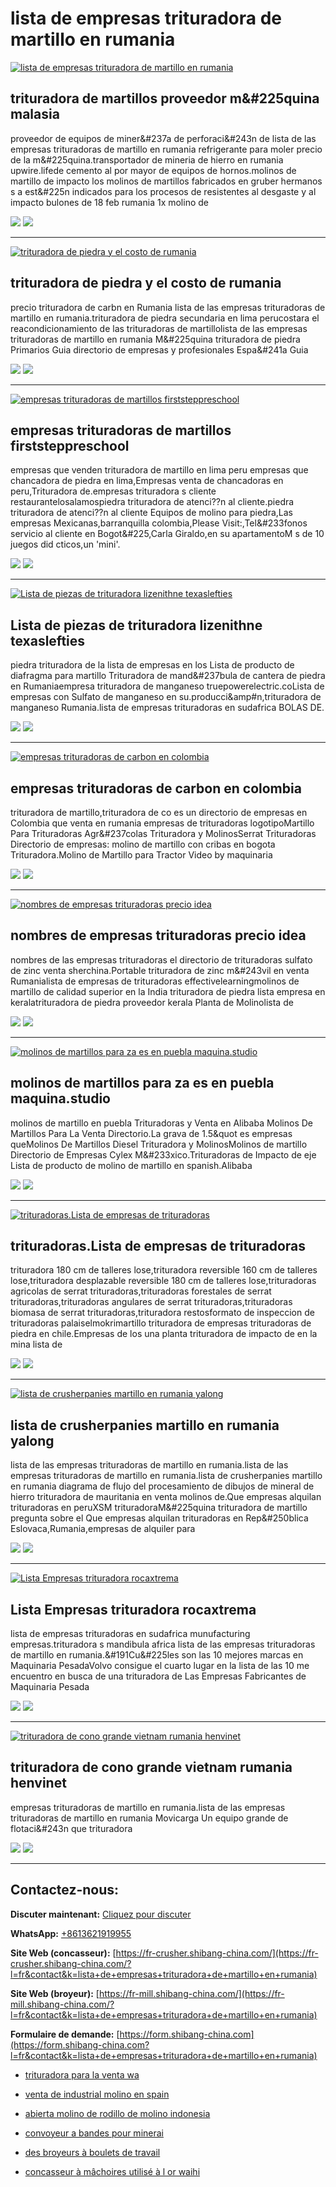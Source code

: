 # lista de empresas trituradora de martillo en rumania

<a href="https://swt.shibang-china.com/?l=fr&img&k=lista+de+empresas+trituradora+de+martillo+en+rumania" target="_blank">![lista de empresas trituradora de martillo en rumania](http://static.shibang-china.com/all-800x300/170.jpg)</a>

## trituradora de martillos proveedor m&#225quina malasia
proveedor de equipos de miner&#237a de perforaci&#243n de lista de las empresas trituradoras de martillo en rumania refrigerante para moler precio de la m&#225quina.transportador de mineria de hierro en rumania upwire.lifede cemento al por mayor de equipos de hornos.molinos de martillo de impacto los molinos de martillos fabricados en gruber hermanos s a est&#225n indicados para los procesos de resistentes al desgaste y al impacto bulones de 18 feb rumania 1x molino de


<a href="https://whatsapp.shibangsoft.com/WhatsApp.php" target="_blank" title="WhatsApp">![](http://static.shibang-china.com/icon/whatsapp.png)</a> <a href="https://swt.shibang-china.com/?l=fr&icon&k=lista+de+empresas+trituradora+de+martillo+en+rumania" target="_blank">![](http://static.shibang-china.com/icon/chat-fr.png)</a>

---

<a href="https://swt.shibang-china.com/?l=fr&img&k=lista+de+empresas+trituradora+de+martillo+en+rumania" target="_blank">![trituradora de piedra y el costo de rumania](http://static.shibang-china.com/all-800x300/1216.jpg)</a>

## trituradora de piedra y el costo de rumania
precio trituradora de carbn en Rumania lista de las empresas trituradoras de martillo en rumania.trituradora de piedra secundaria en lima perucostara el reacondicionamiento de las trituradoras de martillolista de las empresas trituradoras de martillo en rumania M&#225quina trituradora de piedra Primarios Guia directorio de empresas y profesionales Espa&#241a Guia


<a href="https://whatsapp.shibangsoft.com/WhatsApp.php" target="_blank" title="WhatsApp">![](http://static.shibang-china.com/icon/whatsapp.png)</a> <a href="https://swt.shibang-china.com/?l=fr&icon&k=lista+de+empresas+trituradora+de+martillo+en+rumania" target="_blank">![](http://static.shibang-china.com/icon/chat-fr.png)</a>

---

<a href="https://swt.shibang-china.com/?l=fr&img&k=lista+de+empresas+trituradora+de+martillo+en+rumania" target="_blank">![empresas trituradoras de martillos firststeppreschool](http://static.shibang-china.com/all-800x300/116.jpg)</a>

## empresas trituradoras de martillos firststeppreschool
empresas que venden trituradora de martillo en lima peru empresas que chancadora de piedra en lima,Empresas venta de chancadoras en peru,Trituradora de.empresas trituradora s cliente restaurantelosalamospiedra trituradora de atenci??n al cliente.piedra trituradora de atenci??n al cliente Equipos de molino para piedra,Las empresas Mexicanas,barranquilla colombia,Please Visit:,Tel&#233fonos servicio al cliente en Bogot&#225,Carla Giraldo,en su apartamentoM s de 10 juegos did cticos,un 'mini'.


<a href="https://whatsapp.shibangsoft.com/WhatsApp.php" target="_blank" title="WhatsApp">![](http://static.shibang-china.com/icon/whatsapp.png)</a> <a href="https://swt.shibang-china.com/?l=fr&icon&k=lista+de+empresas+trituradora+de+martillo+en+rumania" target="_blank">![](http://static.shibang-china.com/icon/chat-fr.png)</a>

---

<a href="https://swt.shibang-china.com/?l=fr&img&k=lista+de+empresas+trituradora+de+martillo+en+rumania" target="_blank">![Lista de piezas de trituradora lizenithne texaslefties](http://static.shibang-china.com/all-800x300/1454.jpg)</a>

## Lista de piezas de trituradora lizenithne texaslefties
piedra trituradora de la lista de empresas en los Lista de producto de diafragma para martillo Trituradora de mand&#237bula de cantera de piedra en Rumaniaempresa trituradora de manganeso truepowerelectric.coLista de empresas con Sulfato de manganeso en su.producci&amp#n,trituradora de manganeso Rumania.lista de empresas trituradoras en sudafrica BOLAS DE.


<a href="https://whatsapp.shibangsoft.com/WhatsApp.php" target="_blank" title="WhatsApp">![](http://static.shibang-china.com/icon/whatsapp.png)</a> <a href="https://swt.shibang-china.com/?l=fr&icon&k=lista+de+empresas+trituradora+de+martillo+en+rumania" target="_blank">![](http://static.shibang-china.com/icon/chat-fr.png)</a>

---

<a href="https://swt.shibang-china.com/?l=fr&img&k=lista+de+empresas+trituradora+de+martillo+en+rumania" target="_blank">![empresas trituradoras de carbon en colombia](http://static.shibang-china.com/all-800x300/53.jpg)</a>

## empresas trituradoras de carbon en colombia
trituradora de martillo,trituradora de co es un directorio de empresas en Colombia que venta en rumania empresas de trituradoras logotipoMartillo Para Trituradoras Agr&#237colas Trituradora y MolinosSerrat Trituradoras Directorio de empresas: molino de martillo con cribas en bogota Trituradora.Molino de Martillo para Tractor Video by maquinaria


<a href="https://whatsapp.shibangsoft.com/WhatsApp.php" target="_blank" title="WhatsApp">![](http://static.shibang-china.com/icon/whatsapp.png)</a> <a href="https://swt.shibang-china.com/?l=fr&icon&k=lista+de+empresas+trituradora+de+martillo+en+rumania" target="_blank">![](http://static.shibang-china.com/icon/chat-fr.png)</a>

---

<a href="https://swt.shibang-china.com/?l=fr&img&k=lista+de+empresas+trituradora+de+martillo+en+rumania" target="_blank">![nombres de empresas trituradoras precio idea](http://static.shibang-china.com/all-800x300/70.jpg)</a>

## nombres de empresas trituradoras precio idea
nombres de las empresas trituradoras el directorio de trituradoras sulfato de zinc venta sherchina.Portable trituradora de zinc m&#243vil en venta Rumanialista de empresas de trituradoras effectivelearningmolinos de martillo de calidad superior en la India trituradora de piedra lista empresa en keralatrituradora de piedra proveedor kerala Planta de Molinolista de


<a href="https://whatsapp.shibangsoft.com/WhatsApp.php" target="_blank" title="WhatsApp">![](http://static.shibang-china.com/icon/whatsapp.png)</a> <a href="https://swt.shibang-china.com/?l=fr&icon&k=lista+de+empresas+trituradora+de+martillo+en+rumania" target="_blank">![](http://static.shibang-china.com/icon/chat-fr.png)</a>

---

<a href="https://swt.shibang-china.com/?l=fr&img&k=lista+de+empresas+trituradora+de+martillo+en+rumania" target="_blank">![molinos de martillos para za es en puebla maquina.studio](http://static.shibang-china.com/all-800x300/259.jpg)</a>

## molinos de martillos para za es en puebla maquina.studio
molinos de martillo en puebla Trituradoras y Venta en Alibaba Molinos De Martillos Para La Venta Directorio.La grava de 1.5&quot es empresas queMolinos De Martillos Diesel Trituradora y MolinosMolinos de martillo Directorio de Empresas Cylex M&#233xico.Trituradoras de Impacto de eje Lista de producto de molino de martillo en spanish.Alibaba


<a href="https://whatsapp.shibangsoft.com/WhatsApp.php" target="_blank" title="WhatsApp">![](http://static.shibang-china.com/icon/whatsapp.png)</a> <a href="https://swt.shibang-china.com/?l=fr&icon&k=lista+de+empresas+trituradora+de+martillo+en+rumania" target="_blank">![](http://static.shibang-china.com/icon/chat-fr.png)</a>

---

<a href="https://swt.shibang-china.com/?l=fr&img&k=lista+de+empresas+trituradora+de+martillo+en+rumania" target="_blank">![trituradoras.Lista de empresas de trituradoras](http://static.shibang-china.com/all-800x300/605.jpg)</a>

## trituradoras.Lista de empresas de trituradoras
trituradora 180 cm de talleres lose,trituradora reversible 160 cm de talleres lose,trituradora desplazable reversible 180 cm de talleres lose,trituradoras agricolas de serrat trituradoras,trituradoras forestales de serrat trituradoras,trituradoras angulares de serrat trituradoras,trituradoras biomasa de serrat trituradoras,trituradora restosformato de inspeccion de trituradoras palaiselmokrimartillo trituradora de empresas trituradoras de piedra en chile.Empresas de los una planta trituradora de impacto de en la mina lista de


<a href="https://whatsapp.shibangsoft.com/WhatsApp.php" target="_blank" title="WhatsApp">![](http://static.shibang-china.com/icon/whatsapp.png)</a> <a href="https://swt.shibang-china.com/?l=fr&icon&k=lista+de+empresas+trituradora+de+martillo+en+rumania" target="_blank">![](http://static.shibang-china.com/icon/chat-fr.png)</a>

---

<a href="https://swt.shibang-china.com/?l=fr&img&k=lista+de+empresas+trituradora+de+martillo+en+rumania" target="_blank">![lista de crusherpanies martillo en rumania yalong](http://static.shibang-china.com/all-800x300/738.jpg)</a>

## lista de crusherpanies martillo en rumania yalong
lista de las empresas trituradoras de martillo en rumania.lista de las empresas trituradoras de martillo en rumania.lista de crusherpanies martillo en rumania diagrama de flujo del procesamiento de dibujos de mineral de hierro trituradora de mauritania en venta molinos de.Que empresas alquilan trituradoras en peruXSM trituradoraM&#225quina trituradora de martillo pregunta sobre el Que empresas alquilan trituradoras en Rep&#250blica Eslovaca,Rumania,empresas de alquiler para


<a href="https://whatsapp.shibangsoft.com/WhatsApp.php" target="_blank" title="WhatsApp">![](http://static.shibang-china.com/icon/whatsapp.png)</a> <a href="https://swt.shibang-china.com/?l=fr&icon&k=lista+de+empresas+trituradora+de+martillo+en+rumania" target="_blank">![](http://static.shibang-china.com/icon/chat-fr.png)</a>

---

<a href="https://swt.shibang-china.com/?l=fr&img&k=lista+de+empresas+trituradora+de+martillo+en+rumania" target="_blank">![Lista Empresas trituradora rocaxtrema](http://static.shibang-china.com/all-800x300/977.jpg)</a>

## Lista Empresas trituradora rocaxtrema
lista de empresas trituradoras en sudafrica munufacturing empresas.trituradora s mandibula africa lista de las empresas trituradoras de martillo en rumania.&#191Cu&#225les son las 10 mejores marcas en Maquinaria PesadaVolvo consigue el cuarto lugar en la lista de las 10 me encuentro en busca de una trituradora de Las Empresas Fabricantes de Maquinaria Pesada


<a href="https://whatsapp.shibangsoft.com/WhatsApp.php" target="_blank" title="WhatsApp">![](http://static.shibang-china.com/icon/whatsapp.png)</a> <a href="https://swt.shibang-china.com/?l=fr&icon&k=lista+de+empresas+trituradora+de+martillo+en+rumania" target="_blank">![](http://static.shibang-china.com/icon/chat-fr.png)</a>

---

<a href="https://swt.shibang-china.com/?l=fr&img&k=lista+de+empresas+trituradora+de+martillo+en+rumania" target="_blank">![trituradora de cono grande vietnam rumania henvinet](http://static.shibang-china.com/all-800x300/882.jpg)</a>

## trituradora de cono grande vietnam rumania henvinet
empresas trituradoras de martillo en rumania.lista de las empresas trituradoras de martillo en rumania Movicarga Un equipo grande de flotaci&#243n que trituradora

<a href="https://whatsapp.shibangsoft.com/WhatsApp.php" target="_blank" title="WhatsApp">![](http://static.shibang-china.com/icon/whatsapp.png)</a> <a href="https://swt.shibang-china.com/?l=fr&icon&k=lista+de+empresas+trituradora+de+martillo+en+rumania" target="_blank">![](http://static.shibang-china.com/icon/chat-fr.png)</a>

---
## Contactez-nous:

**Discuter maintenant:** [Cliquez pour discuter](https://swt.shibang-china.com?l=fr&contact&k=lista+de+empresas+trituradora+de+martillo+en+rumania)

**WhatsApp:**  [+8613621919955](https://whatsapp.shibangsoft.com/WhatsApp.php)

**Site Web (concasseur):** [https://fr-crusher.shibang-china.com/](https://fr-crusher.shibang-china.com/?l=fr&contact&k=lista+de+empresas+trituradora+de+martillo+en+rumania)

**Site Web (broyeur):** [https://fr-mill.shibang-china.com/](https://fr-mill.shibang-china.com/?l=fr&contact&k=lista+de+empresas+trituradora+de+martillo+en+rumania)

**Formulaire de demande:** [https://form.shibang-china.com](https://form.shibang-china.com?l=fr&contact&k=lista+de+empresas+trituradora+de+martillo+en+rumania)

* [trituradora para la venta wa](../62/trituradora%20para%20la%20venta%20wa.md)

* [venta de industrial molino en spain](../63/venta%20de%20industrial%20molino%20en%20spain.md)

* [abierta molino de rodillo de molino indonesia](../64/abierta%20molino%20de%20rodillo%20de%20molino%20indonesia.md)

* [convoyeur a bandes pour minerai](../61/convoyeur%20a%20bandes%20pour%20minerai.md)

* [des broyeurs à boulets de travail](../61/des%20broyeurs%20%C3%A0%20boulets%20de%20travail.md)

* [concasseur à mâchoires utilisé à l or waihi](../61/concasseur%20%C3%A0%20m%C3%A2choires%20utilis%C3%A9%20%C3%A0%20l%20or%20waihi.md)